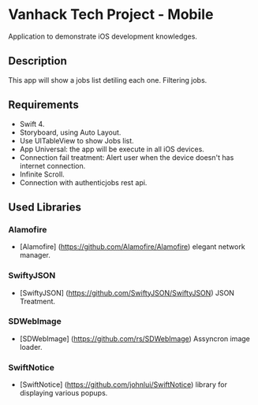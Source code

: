 # Vanhack Tech Project - Mobile
Application to demonstrate iOS development knowledges.

## Description
This app will show a jobs list detiling each one.
Filtering jobs.

## Requirements

* Swift 4.
* Storyboard, using Auto Layout.
* Use UITableView to show Jobs list.
* App Universal: the app will be execute in all iOS devices.
* Connection fail treatment: Alert user when the device doesn't has internet connection.
* Infinite Scroll.
* Connection with authenticjobs rest api.

## Used Libraries

### Alamofire

* [Alamofire] (https://github.com/Alamofire/Alamofire) elegant network manager.

### SwiftyJSON

* [SwiftyJSON] (https://github.com/SwiftyJSON/SwiftyJSON) JSON Treatment.

### SDWebImage

* [SDWebImage] (https://github.com/rs/SDWebImage) Assyncron image loader.

### SwiftNotice

* [SwiftNotice] (https://github.com/johnlui/SwiftNotice) library for displaying various popups.




